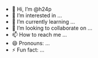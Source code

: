 - 👋 Hi, I’m @h24p
- 👀 I’m interested in ...
- 🌱 I’m currently learning ...
- 💞️ I’m looking to collaborate on ...
- 📫 How to reach me ...
- 😄 Pronouns: ...
- ⚡ Fun fact: ...

<!---
h24p/h24p is a ✨ special ✨ repository because its `README.md` (this file) appears on your GitHub profile.
You can click the Preview link to take a look at your changes.
--->
